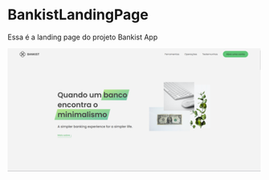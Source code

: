 # BankistLandingPage
Essa é a landing page do projeto Bankist App

<img src="/Screenshot_3.png" alt="Print da página"/>
